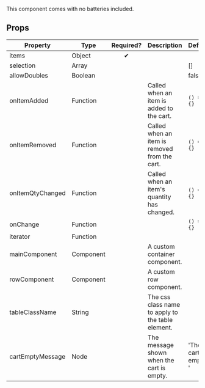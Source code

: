 This component comes with no batteries included. 

## Props

| Property         | Type                     | Required? | Description                                              | Default               | 
| ---------------- | ------------------------ |:--------:| -------------------------------------------------------- | --------------------- |
| items            | Object                   | &#10004; |                                                          |                       |
| selection        | Array                    |          |                                                          | []                    |
| allowDoubles     | Boolean                  |          |                                                          | false                 |
| onItemAdded      | Function                 |          | Called when an item is added to the cart.                | `() => {}`              |
| onItemRemoved    | Function                 |          | Called when an item is removed from the cart.            | `() => {}`              |
| onItemQtyChanged | Function                 |          | Called when an item's quantity has changed.                  | `() => {}`              |
| onChange         | Function                 |          |                                                          | `() => {}`              |
| iterator         | Function                 |          |                                                          |                       |
| mainComponent    | Component          |          | A custom container component.                     |                       |
| rowComponent     | Component          |          | A custom row component.                           |                       |
| tableClassName   | String                   |          | The css class name to apply to the table element.        |                       |
| cartEmptyMessage | Node                     |          | The message shown when the cart is empty.                | 'The cart is empty. ' |

